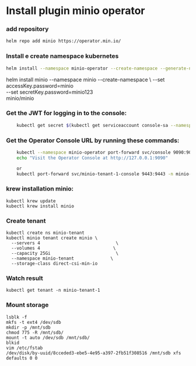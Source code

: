 # Install plugin minio operator

### add repository
```bash
helm repo add minio https://operator.min.io/
``` 

### Install e create namespace kubernetes

```bash
helm install --namespace minio-operator --create-namespace --generate-name minio/minio-operator
```

helm install minio --namespace minio --create-namespace \ 
--set accessKey.password=minio \
--set secretKey.password=minio123 \
minio/minio



### Get the JWT for logging in to the console:
```bash
    kubectl get secret $(kubectl get serviceaccount console-sa --namespace minio-operator -o jsonpath="{.secrets[0].name}") --namespace minio-operator -o jsonpath="{.data.token}" | base64 --decode 
```

### Get the Operator Console URL by running these commands:
```bash
    kubectl --namespace minio-operator port-forward svc/console 9090:9090
    echo "Visit the Operator Console at http://127.0.0.1:9090"

    or
    kubectl port-forward svc/minio-tenant-1-console 9443:9443 -n minio-tenant-1
```

### krew installation minio:
    kubectl krew update
    kubectl krew install minio

### Create tenant
    kubectl create ns minio-tenant
    kubectl minio tenant create minio \
      --servers 4                             \
      --volumes 4                            \
      --capacity 25Gi                         \
      --namespace minio-tenant              \
      --storage-class direct-csi-min-io

### Watch result
    kubectl get tenant -n minio-tenant-1  

### Mount storage

    lsblk -f
    mkfs -t ext4 /dev/sdb
    mkdir -p /mnt/sdb
    chmod 775 -R /mnt/sdb/
    mount -t auto /dev/sdb /mnt/sdb/
    blkid
    vim /etc/fstab
    /dev/disk/by-uuid/8cceded3-ebe5-4e95-a397-2fb51f308516 /mnt/sdb xfs defaults 0 0

    
    


